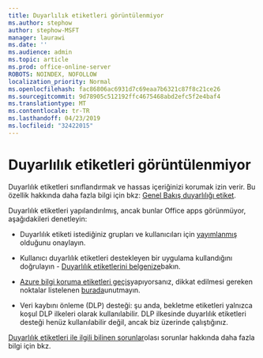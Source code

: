 ```yaml
---
title: Duyarlılık etiketleri görüntülenmiyor
ms.author: stephow
author: stephow-MSFT
manager: laurawi
ms.date: ''
ms.audience: admin
ms.topic: article
ms.prod: office-online-server
ROBOTS: NOINDEX, NOFOLLOW
localization_priority: Normal
ms.openlocfilehash: fac86806ac6931d7c69eaa7b6321c87f8c21ce26
ms.sourcegitcommit: 9d78905c512192ffc4675468abd2efc5f2e4baf4
ms.translationtype: MT
ms.contentlocale: tr-TR
ms.lasthandoff: 04/23/2019
ms.locfileid: "32422015"
---
```

# <a name="sensitivity-labels-not-appearing"></a>Duyarlılık etiketleri görüntülenmiyor

Duyarlılık etiketleri sınıflandırmak ve hassas içeriğinizi korumak izin verir. Bu özellik hakkında daha fazla bilgi için bkz: [Genel Bakış duyarlılığı etiket](https://docs.microsoft.com/en-us/office365/securitycompliance/sensitivity-labels).

Duyarlılık etiketleri yapılandırılmış, ancak bunlar Office apps görünmüyor, aşağıdakileri denetleyin:

- Duyarlılık etiketi istediğiniz grupları ve kullanıcıları için [yayımlanmış](https://docs.microsoft.com/en-us/Office365/SecurityCompliance/sensitivity-labels#what-label-policies-can-do) olduğunu onaylayın.

- Kullanıcı duyarlılık etiketleri destekleyen bir uygulama kullandığını doğrulayın - [Duyarlılık etiketlerini belgenize](https://support.office.com/en-us/article/apply-sensitivity-labels-to-your-documents-and-email-within-office-2f96e7cd-d5a4-403b-8bd7-4cc636bae0f9?ad=US&ui=en-US&rs=en-US#bkmk_whereavailable)bakın.
 
 
- [Azure bilgi koruma etiketleri geçiş](https://docs.microsoft.com/en-us/azure/information-protection/configure-policy-migrate-labels)yapıyorsanız, dikkat edilmesi gereken noktalar listelenen [burada](https://docs.microsoft.com/en-us/azure/information-protection/configure-policy-migrate-labels#considerations-for-unified-labels)unutmayın.

- Veri kaybını önleme (DLP) desteği: şu anda, bekletme etiketleri yalnızca koşul DLP ilkeleri olarak kullanılabilir.  DLP ilkesinde duyarlılık etiketleri desteği henüz kullanılabilir değil, ancak biz üzerinde çalıştığınız.

[Duyarlılık etiketleri ile ilgili bilinen sorunlar](https://support.office.com/en-us/article/known-issues-with-sensitivity-labels-in-office-b169d687-2bbd-4e21-a440-7da1b2743edc?ui=en-US&rs=en-US&ad=US)olası sorunlar hakkında daha fazla bilgi için bkz.